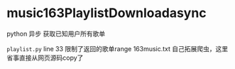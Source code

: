 # music163PlaylistDownloadasync
python 异步 获取已知用户所有歌单

`playlist.py` line 33 限制了返回的歌单range
163music.txt 自己拓展爬虫，这里省事直接从网页源码copy了
